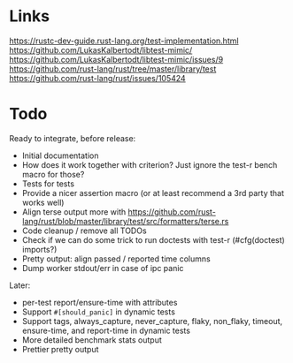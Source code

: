 # Links
https://rustc-dev-guide.rust-lang.org/test-implementation.html
https://github.com/LukasKalbertodt/libtest-mimic/
https://github.com/LukasKalbertodt/libtest-mimic/issues/9
https://github.com/rust-lang/rust/tree/master/library/test
https://github.com/rust-lang/rust/issues/105424

# Todo

Ready to integrate, before release:
- Initial documentation
- How does it work together with criterion? Just ignore the test-r bench macro for those?
- Tests for tests
- Provide a nicer assertion macro (or at least recommend a 3rd party that works well)
- Align terse output more with https://github.com/rust-lang/rust/blob/master/library/test/src/formatters/terse.rs
- Code cleanup / remove all TODOs
- Check if we can do some trick to run doctests with test-r (#cfg(doctest) imports?)
- Pretty output: align passed / reported time columns
- Dump worker stdout/err in case of ipc panic

Later:
- per-test report/ensure-time with attributes
- Support `#[should_panic]` in dynamic tests
- Support tags, always_capture, never_capture, flaky, non_flaky, timeout, ensure-time, and report-time in dynamic tests
- More detailed benchmark stats output 
- Prettier pretty output
